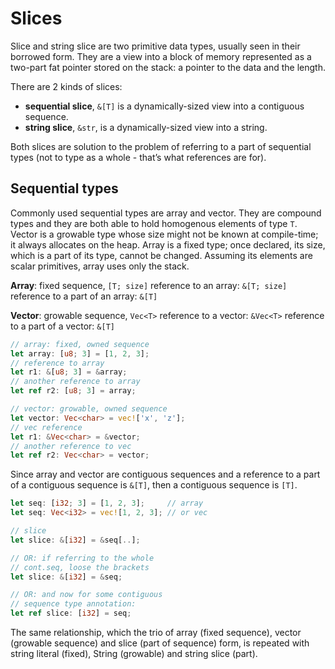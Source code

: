 # Slices

Slice and string slice are two primitive data types, usually seen in their borrowed form. They are a view into a block of memory represented as a two-part fat pointer stored on the stack: a pointer to the data and the length. 

There are 2 kinds of slices:
- **sequential slice**, `&[T]` is a dynamically-sized view into a contiguous sequence. 
- **string slice**, `&str`, is a dynamically-sized view into a string.

Both slices are solution to the problem of referring to a part of sequential types (not to type as a whole - that’s what references are for).

## Sequential types

Commonly used sequential types are array and vector. They are compound types and they are both able to hold homogenous elements of type `T`. Vector is a growable type whose size might not be known at compile-time; it always allocates on the heap. Array is a fixed type; once declared, its size,  which is a part of its type, cannot be changed. Assuming its elements are scalar primitives, array uses only the stack.

**Array**: fixed sequence, `[T; size]`
reference to an array: `&[T; size]`
reference to a part of an array: `&[T]`

**Vector**: growable sequence, `Vec<T>`
reference to a vector: `&Vec<T>`
reference to a part of a vector: `&[T]`

```rust
// array: fixed, owned sequence
let array: [u8; 3] = [1, 2, 3];
// reference to array
let r1: &[u8; 3] = &array;
// another reference to array
let ref r2: [u8; 3] = array;

// vector: growable, owned sequence
let vector: Vec<char> = vec!['x', 'z'];
// vec reference
let r1: &Vec<char> = &vector;
// another reference to vec
let ref r2: Vec<char> = vector;
```

Since array and vector are contiguous sequences and a reference to a part of a contiguous sequence is `&[T]`, then a contiguous sequence is `[T]`. 

```rust
let seq: [i32; 3] = [1, 2, 3];     // array
let seq: Vec<i32> = vec![1, 2, 3]; // or vec

// slice
let slice: &[i32] = &seq[..];

// OR: if referring to the whole 
// cont.seq, loose the brackets
let slice: &[i32] = &seq;

// OR: and now for some contiguous
// sequence type annotation:
let ref slice: [i32] = seq;
```

The same relationship, which the trio of array (fixed sequence), vector (growable sequence) and slice (part of sequence) form, is repeated with string literal (fixed), String (growable) and string slice (part). 
